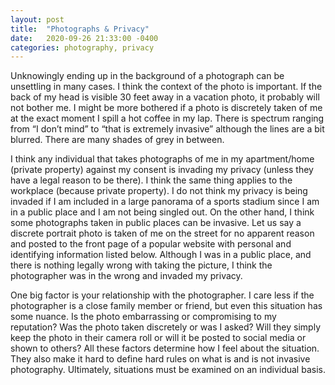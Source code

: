 ```yaml
---
layout: post
title:  "Photographs & Privacy"
date:   2020-09-26 21:33:00 -0400
categories: photography, privacy
---
```


Unknowingly ending up in the background of a photograph can be unsettling in many cases. I think the context of the photo is important. If the back of my head is visible 30 feet away in a vacation photo, it probably will not bother me. I might be more bothered if a photo is discretely taken of me at the exact moment I spill a hot coffee in my lap. There is spectrum ranging from “I don’t mind” to “that is extremely invasive” although the lines are a bit blurred. There are many shades of grey in between.

I think any individual that takes photographs of me in my apartment/home (private property) against my consent is invading my privacy (unless they have a legal reason to be there). I think the same thing applies to the workplace (because private property). I do not think my privacy is being invaded if I am included in a large panorama of a sports stadium since I am in a public place and I am not being singled out. On the other hand, I think some photographs taken in public places can be invasive. Let us say a discrete portrait photo is taken of me on the street for no apparent reason and posted to the front page of a popular website with personal and identifying information listed below. Although I was in a public place, and there is nothing legally wrong with taking the picture, I think the photographer was in the wrong and invaded my privacy.

One big factor is your relationship with the photographer. I care less if the photographer is a close family member or friend, but even this situation has some nuance. Is the photo embarrassing or compromising to my reputation? Was the photo taken discretely or was I asked? Will they simply keep the photo in their camera roll or will it be posted to social media or shown to others? All these factors determine how I feel about the situation. They also make it hard to define hard rules on what is and is not invasive photography. Ultimately, situations must be examined on an individual basis.
